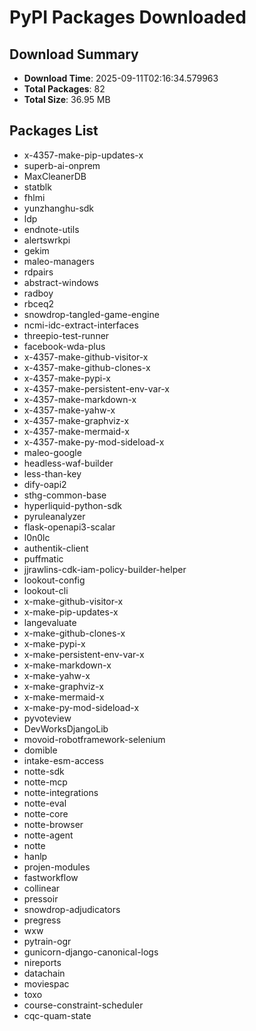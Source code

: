 # PyPI Packages Downloaded

## Download Summary
- **Download Time**: 2025-09-11T02:16:34.579963
- **Total Packages**: 82
- **Total Size**: 36.95 MB

## Packages List
- x-4357-make-pip-updates-x
- superb-ai-onprem
- MaxCleanerDB
- statblk
- fhlmi
- yunzhanghu-sdk
- ldp
- endnote-utils
- alertswrkpi
- gekim
- maleo-managers
- rdpairs
- abstract-windows
- radboy
- rbceq2
- snowdrop-tangled-game-engine
- ncmi-idc-extract-interfaces
- threepio-test-runner
- facebook-wda-plus
- x-4357-make-github-visitor-x
- x-4357-make-github-clones-x
- x-4357-make-pypi-x
- x-4357-make-persistent-env-var-x
- x-4357-make-markdown-x
- x-4357-make-yahw-x
- x-4357-make-graphviz-x
- x-4357-make-mermaid-x
- x-4357-make-py-mod-sideload-x
- maleo-google
- headless-waf-builder
- less-than-key
- dify-oapi2
- sthg-common-base
- hyperliquid-python-sdk
- pyruleanalyzer
- flask-openapi3-scalar
- l0n0lc
- authentik-client
- puffmatic
- jjrawlins-cdk-iam-policy-builder-helper
- lookout-config
- lookout-cli
- x-make-github-visitor-x
- x-make-pip-updates-x
- langevaluate
- x-make-github-clones-x
- x-make-pypi-x
- x-make-persistent-env-var-x
- x-make-markdown-x
- x-make-yahw-x
- x-make-graphviz-x
- x-make-mermaid-x
- x-make-py-mod-sideload-x
- pyvoteview
- DevWorksDjangoLib
- movoid-robotframework-selenium
- domible
- intake-esm-access
- notte-sdk
- notte-mcp
- notte-integrations
- notte-eval
- notte-core
- notte-browser
- notte-agent
- notte
- hanlp
- projen-modules
- fastworkflow
- collinear
- pressoir
- snowdrop-adjudicators
- pregress
- wxw
- pytrain-ogr
- gunicorn-django-canonical-logs
- nireports
- datachain
- moviespac
- toxo
- course-constraint-scheduler
- cqc-quam-state
